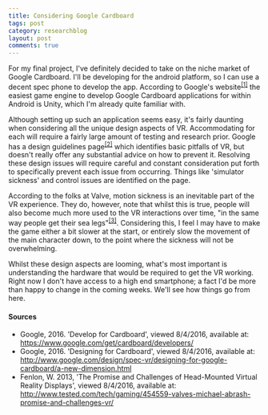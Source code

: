 ```yaml
---
title: Considering Google Cardboard
tags: post
category: researchblog
layout: post
comments: true
---
```


<p>For my final project, I've definitely decided to take on the niche market of Google Cardboard. I'll be developing for the android platform, so I can use a decent spec phone to develop the app. According to Google's website<sup><a href="#s1">[1]</a></sup> the easiest game engine to develop Google Cardboard applications for within Android is Unity, which I'm already quite familiar with.</p>

<p>Although setting up such an application seems easy, it's fairly daunting when considering all the unique design aspects of VR. Accommodating for each will require a fairly large amount of testing and research prior. Google has a design guidelines page<sup><a href="#s2">[2]</a></sup> which identifies basic pitfalls of VR, but doesn't really offer any substantial advice on how to prevent it. Resolving these design issues will require careful and constant consideration put forth to specifically prevent each issue from occurring. Things like 'simulator sickness' and control issues are identified on the page.</p>

<p>According to the folks at Valve, motion sickness is an inevitable part of the VR experience. They do, however, note that whilst this is true, people will also become much more used to the VR interactions over time, "in the same way people get their sea legs"<sup><a href="#s3">[3]</a></sup>. Considering this, I feel I may have to make the game either a bit slower at the start, or entirely slow the movement of the main character down, to the point where the sickness will not be overwhelming.</p>

<p>Whilst these design aspects are looming, what's most important is understanding the hardware that would be required to get the VR working. Right now I don't have access to a high end smartphone; a fact I'd be more than happy to change in the coming weeks. We'll see how things go from here.</p>

<h4>Sources</h4>
<ul class="sources">
  <li id="s1">Google, 2016. 'Develop for Cardboard', viewed 8/4/2016, available at: <a href="https://www.google.com/get/cardboard/developers/">https://www.google.com/get/cardboard/developers/</a></li>
  <li id="s2">Google, 2016. 'Designing for Cardboard', viewed 8/4/2016, available at: <a href="http://www.google.com/design/spec-vr/designing-for-google-cardboard/a-new-dimension.html">http://www.google.com/design/spec-vr/designing-for-google-cardboard/a-new-dimension.html</a></li>
  <li id="s3">Fenlon, W. 2013, 'The Promise and Challenges of Head-Mounted Virtual Reality Displays', viewed 8/4/2016, available at: <a href="http://www.tested.com/tech/gaming/454559-valves-michael-abrash-promise-and-challenges-vr/">http://www.tested.com/tech/gaming/454559-valves-michael-abrash-promise-and-challenges-vr/</a></li>
</ul>